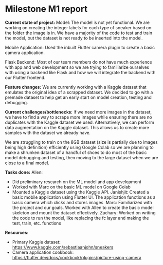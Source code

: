 # Milestone M1 report

**Current state of project:** 
Model: The model is not yet functional.  We are working on creating the integer labels for each type of sneaker based on the folder the image is in.  We have a majority of the code to test and train the model, but the dataset is not ready to be inserted into the model.

Mobile Application: Used the inbuilt Flutter camera plugin to create a basic camera application.

Flask Backend: Most of our team members do not have much experience with app and web development so we are trying to familiarize ourselves with using a backend like Flask and how we will integrate the backend with our Flutter frontend. 

**Feature changes:**
We are currently working with a Kaggle dataset that emulates the original idea of a scrapped dataset. We decided to go with a premade dataset to help get an early start on model creation, testing and debugging.

**Current challenges/bottlenecks:**
If we need more images in the dataset, we have to find a way to scrape more images while ensuring there are no duplicates with the Kaggle dataset we used. Alternatively, we can perform data augmentation on the Kaggle dataset. This allows us to create more samples with the dataset we already have.

We are struggling to train on the 8GB dataset (size is partially due to images being high definition) efficiently using Google Colab so we are planning to make a shrunken dataset of a handful of shoes to do most of the basic model debugging and testing, then moving to the large dataset when we are close to a final model.

**Tasks done:**
Allen:
* Did preliminary research on the ML model and app development
* Worked with Marc on the basic ML model on Google Colab 
* Mounted a Kaggle dataset using the Kaggle API. 
Janishjit:
	Created a basic mobile application using Flutter UI. The application functions as a basic camera which clicks and stores images.
Marc:
	Familiarized with the project and our goals.  Worked with Allen to create the basic model skeleton and mount the dataset effectively.
Zachary:
	Worked on writing the code to run the model, like replacing the fc layer and making the test, train, etc. functions

**Resources:**
* Primary Kaggle dataset: https://www.kaggle.com/sebastiaanjohn/sneakers
* Camera application cookbook: https://flutter.dev/docs/cookbook/plugins/picture-using-camera
